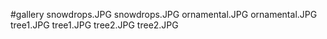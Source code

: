 #gallery
snowdrops.JPG	snowdrops.JPG
ornamental.JPG	ornamental.JPG
tree1.JPG	tree1.JPG
tree2.JPG	tree2.JPG

